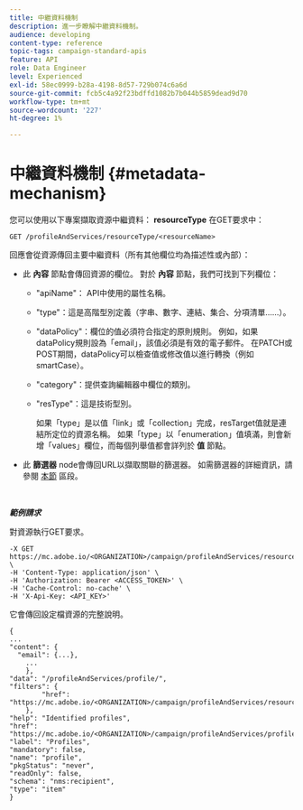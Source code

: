 ```yaml
---
title: 中繼資料機制
description: 進一步瞭解中繼資料機制。
audience: developing
content-type: reference
topic-tags: campaign-standard-apis
feature: API
role: Data Engineer
level: Experienced
exl-id: 58ec0999-b28a-4198-8d57-729b074c6a6d
source-git-commit: fcb5c4a92f23bdffd1082b7b044b5859dead9d70
workflow-type: tm+mt
source-wordcount: '227'
ht-degree: 1%

---
```


# 中繼資料機制 {#metadata-mechanism}

您可以使用以下專案擷取資源中繼資料： **resourceType** 在GET要求中：

`GET /profileAndServices/resourceType/<resourceName>`

回應會從資源傳回主要中繼資料（所有其他欄位均為描述性或內部）：

* 此 **內容** 節點會傳回資源的欄位。 對於 **內容** 節點，我們可找到下列欄位：

   * &quot;apiName&quot;： API中使用的屬性名稱。
   * &quot;type&quot;：這是高階型別定義（字串、數字、連結、集合、分項清單……）。
   * &quot;dataPolicy&quot;：欄位的值必須符合指定的原則規則。 例如，如果dataPolicy規則設為「email」，該值必須是有效的電子郵件。 在PATCH或POST期間，dataPolicy可以檢查值或修改值以進行轉換（例如smartCase）。
   * &quot;category&quot;：提供查詢編輯器中欄位的類別。
   * &quot;resType&quot;：這是技術型別。

      如果「type」是以值「link」或「collection」完成，resTarget值就是連結所定位的資源名稱。
如果「type」以「enumeration」值填滿，則會新增「values」欄位，而每個列舉值都會詳列於 **值** 節點。

* 此 **篩選器** node會傳回URL以擷取關聯的篩選器。 如需篩選器的詳細資訊，請參閱 [本節](../../api/using/filtering.md) 區段。

<!-- créer une section au même niveau sur les liens -->
<!-- dans l'exemple: birthdate, email +  mettre 2 liens : un de type 1-1 , 1-N
si on prend l'exemple de l'org unit, on aura un bon exemple lien -->
<!-- plus reparler du node Data -->

<br/>

***範例請求***

對資源執行GET要求。

```
-X GET https://mc.adobe.io/<ORGANIZATION>/campaign/profileAndServices/resourceType/profile \
-H 'Content-Type: application/json' \
-H 'Authorization: Bearer <ACCESS_TOKEN>' \
-H 'Cache-Control: no-cache' \
-H 'X-Api-Key: <API_KEY>'
```

它會傳回設定檔資源的完整說明。

```
{
...
"content": {
  "email": {...},
    ...
    },
"data": "/profileAndServices/profile/",
"filters": {
        "href": "https://mc.adobe.io/<ORGANIZATION>/campaign/profileAndServices/resourceType/<PKEY>"
    },
"help": "Identified profiles",
"href": "https://mc.adobe.io/<ORGANIZATION>/campaign/profileAndServices/profile/metadata",
"label": "Profiles",
"mandatory": false,
"name": "profile",
"pkgStatus": "never",
"readOnly": false,
"schema": "nms:recipient",
"type": "item"
}
```
